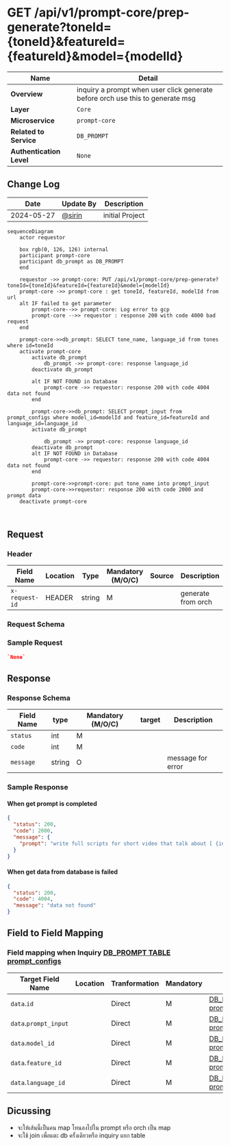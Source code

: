 # GET /api/v1/prompt-core/prep-generate?toneId={toneId}&featureId={featureId}&model={modelId}

| Name                     | Detail                                                                         |
| ------------------------ | ------------------------------------------------------------------------------ |
| **Overview**             | inquiry a prompt when user click generate before orch use this to generate msg |
| **Layer**                | `Core`                                                                         |
| **Microservice**         | `prompt-core`                                                                  |
| **Related to Service**   | `DB_PROMPT`                                                                    |
| **Authentication Level** | `None`                                                                         |

## Change Log

| Date       | Update By                             | Description     |
| ---------- | ------------------------------------- | --------------- |
| 2024-05-27 | [@sirin](https://github.com/aamjazrk) | initial Project |

```mermaid
sequenceDiagram
    actor requestor

    box rgb(0, 126, 126) internal
    participant prompt-core
    participant db_prompt as DB_PROMPT
    end

    requestor ->> prompt-core: PUT /api/v1/prompt-core/prep-generate?toneId={toneId}&featureId={featureId}&model={modelId}
    prompt-core ->> prompt-core : get toneId, featureId, modelId from url
    alt IF failed to get parameter
        prompt-core-->> prompt-core: Log error to gcp
        prompt-core -->> requestor : response 200 with code 4000 bad request
    end

    prompt-core->>db_prompt: SELECT tone_name, language_id from tones where id=toneId
    activate prompt-core
        activate db_prompt
            db_prompt ->> prompt-core: response language_id
        deactivate db_prompt

        alt IF NOT FOUND in Database
            prompt-core ->> requestor: response 200 with code 4004 data not found
        end

        prompt-core->>db_prompt: SELECT prompt_input from prompt_configs where model_id=modelId and feature_id=featureId and language_id=language_id
        activate db_prompt

            db_prompt ->> prompt-core: response language_id
        deactivate db_prompt
        alt IF NOT FOUND in Database
            prompt-core ->> requestor: response 200 with code 4004 data not found
        end

        prompt-core->>prompt-core: put tone_name into prompt_input
        prompt-core->>requestor: response 200 with code 2000 and prompt data
    deactivate prompt-core



```

## Request

### Header

| Field Name     | Location | Type   | Mandatory (M/O/C) | Source | Description        |
| -------------- | -------- | ------ | ----------------- | ------ | ------------------ |
| `x-request-id` | HEADER   | string | M                 |        | generate from orch |

### Request Schema

### Sample Request

```json
`None`
```

## Response

### Response Schema

| Field Name | type   | Mandatory (M/O/C) | target | Description       |
| ---------- | ------ | ----------------- | ------ | ----------------- |
| `status`   | int    | M                 |        |                   |
| `code`     | int    | M                 |        |                   |
| `message`  | string | O                 |        | message for error |

### Sample Response

#### When get prompt is completed

```json
{
  "status": 200,
  "code": 2000,
  "message": {
    "prompt": "write full scripts for short video that talk about [ {input}] and the feeling of scripts is [มีการศึกษา] [เป็นภาษาไทยเท่านั้น]"
  }
}
```

#### When get data from database is failed

```json
{
  "status": 200,
  "code": 4004,
  "message": "data not found"
}
```

## Field to Field Mapping

### Field mapping when Inquiry [DB_PROMPT TABLE prompt_configs](https://github.com/promptlabth/docs-of-all/blob/main/database/PROMPT/prompt_config.md)

| Target Field Name     | Location | Tranformation | Mandatory | Source                                                                                                                                 | Remark |
| --------------------- | -------- | ------------- | --------- | -------------------------------------------------------------------------------------------------------------------------------------- | ------ |
| `data`.`id`           |          | Direct        | M         | [DB_PROMPT TABLE prompt_configs](https://github.com/promptlabth/docs-of-all/blob/main/database/PROMPT/prompt_config.md).`id`           |        |
| `data`.`prompt_input` |          | Direct        | M         | [DB_PROMPT TABLE prompt_configs](https://github.com/promptlabth/docs-of-all/blob/main/database/PROMPT/prompt_config.md).`prompt_input` |        |
| `data`.`model_id`     |          | Direct        | M         | [DB_PROMPT TABLE prompt_configs](https://github.com/promptlabth/docs-of-all/blob/main/database/PROMPT/prompt_config.md).`model_id`     |        |
| `data`.`feature_id`   |          | Direct        | M         | [DB_PROMPT TABLE prompt_configs](https://github.com/promptlabth/docs-of-all/blob/main/database/PROMPT/prompt_config.md).`feature_id`   |        |
| `data`.`language_id`  |          | Direct        | M         | [DB_PROMPT TABLE prompt_configs](https://github.com/promptlabth/docs-of-all/blob/main/database/PROMPT/prompt_config.md).`language_id`  |        |

## Dicussing

- จะให้เส้นนี้เป็นคน map โทนลงไปใน prompt หรือ orch เป็น map
- จะใช้ join เพื่อแตะ db ครั้งเดียวหรือ inquiry แยก table
